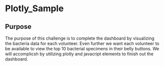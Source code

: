 # Plotly_Sample

## Purpose

The purpose of this challenge is to complete the dashboard by visualizing the bacteria data for each volunteer. Even further we want each volunteer to be available to view the top 10 bacterial specimens in their belly buttons. We will accomplicsh by utilizing plotly and javacript elements to finish out the dashboard.
